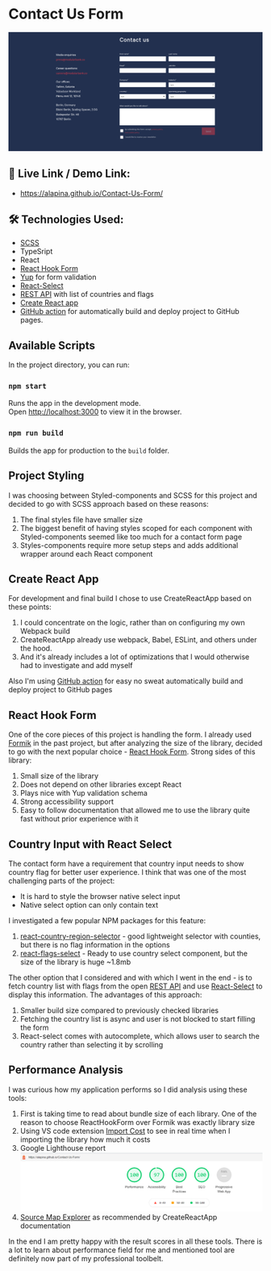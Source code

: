 # Contact Us Form

![](./doc_images/form-screenshot.png)

## 🔗 Live Link / Demo Link:

- https://alapina.github.io/Contact-Us-Form/

## 🛠 Technologies Used:

- [SCSS](https://www.npmjs.com/package/sass-node)
- TypeSript
- React
- [React Hook Form](https://react-hook-form.com/)
- [Yup](https://github.com/jquense/yup) for form validation
- [React-Select](https://react-select.com/home)
- [REST API](https://restcountries.eu/) with list of countries and flags
- [Create React app](https://create-react-app.dev)
- [GitHub action](https://github.com/JamesIves/github-pages-deploy-action) for automatically build and deploy project to GitHub pages.

## Available Scripts

In the project directory, you can run:

### `npm start`

Runs the app in the development mode.\
Open [http://localhost:3000](http://localhost:3000) to view it in the browser.

### `npm run build`

Builds the app for production to the `build` folder.

## Project Styling

I was choosing between Styled-components and SCSS for this project and decided to go with SCSS approach based on these reasons:

1. The final styles file have smaller size
2. The biggest benefit of having styles scoped for each component with Styled-components seemed like too much for a contact form page
3. Styles-components require more setup steps and adds additional wrapper around each React component

## Create React App

For development and final build I chose to use CreateReactApp based on these points:

1. I could concentrate on the logic, rather than on configuring my own Webpack build
2. CreateReactApp already use webpack, Babel, ESLint, and others under the hood.
3. And it's already includes a lot of optimizations that I would otherwise had to investigate and add myself

Also I'm using [GitHub action](https://github.com/JamesIves/github-pages-deploy-action) for easy no sweat automatically build and deploy project to GitHub pages

## React Hook Form

One of the core pieces of this project is handling the form. I already used [Formik](https://formik.org/) in the past project, but after analyzing the size of the library, decided to go with the next popular choice - [React Hook Form](https://react-hook-form.com/). Strong sides of this library:

1. Small size of the library
2. Does not depend on other libraries except React
3. Plays nice with Yup validation schema
4. Strong accessibility support
5. Easy to follow documentation that allowed me to use the library quite fast without prior experience with it

## Country Input with React Select

The contact form have a requirement that country input needs to show country flag for better user experience. I think that was one of the most challenging parts of the project:

- It is hard to style the browser native select input
- Native select option can only contain text

I investigated a few popular NPM packages for this feature:

1. [react-country-region-selector](https://www.npmjs.com/package/react-country-region-selector) - good lightweight selector with counties, but there is no flag information in the options
2. [react-flags-select](https://www.npmjs.com/package/react-flags-select) - Ready to use country select component, but the size of the library is huge ~1.8mb

The other option that I considered and with which I went in the end - is to fetch country list with flags from the open [REST API](https://restcountries.eu/) and use [React-Select](https://react-select.com/home) to display this information. The advantages of this approach:

1. Smaller build size compared to previously checked libraries
2. Fetching the country list is async and user is not blocked to start filling the form
3. React-select comes with autocomplete, which allows user to search the country rather than selecting it by scrolling

## Performance Analysis

I was curious how my application performs so I did analysis using these tools:

1. First is taking time to read about bundle size of each library. One of the reason to choose ReactHookForm over Formik was exactly library size
2. Using VS code extension [Import Cost](https://marketplace.visualstudio.com/items?itemName=wix.vscode-import-cost) to see in real time when I importing the library how much it costs
3. Google Lighthouse report ![](./doc_images/lighthouse-report.png)
4. [Source Map Explorer](https://github.com/danvk/source-map-explorer) as recommended by CreateReactApp documentation

In the end I am pretty happy with the result scores in all these tools. There is a lot to learn about performance field for me and mentioned tool are definitely now part of my professional toolbelt.
